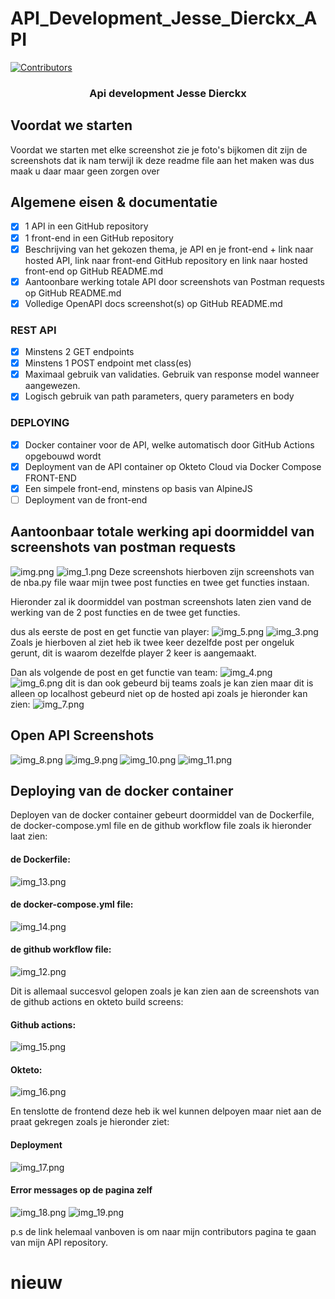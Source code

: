 # API_Development_Jesse_Dierckx_API


[![Contributors][contributors-shield]][contributors-url]


  <h3 align="center">Api development Jesse Dierckx</h3>



## Voordat we starten

Voordat we starten met elke screenshot zie je foto's bijkomen dit zijn de screenshots dat ik nam terwijl ik deze readme file aan het maken was dus maak u daar maar geen zorgen over

## Algemene eisen & documentatie

- [x] 1 API in een GitHub repository 
- [x] 1 front-end in een GitHub repository 
- [x] Beschrijving van het gekozen thema, je API en je front-end + link naar hosted API, link naar front-end GitHub repository en link naar hosted front-end op GitHub README.md 
- [x] Aantoonbare werking totale API door screenshots van Postman requests op GitHub README.md 
- [x] Volledige OpenAPI docs screenshot(s) op GitHub README.md 
### REST API 
- [x] Minstens 2 GET endpoints 
- [x] Minstens 1 POST endpoint met class(es) 
- [x] Maximaal gebruik van validaties. Gebruik van response model wanneer aangewezen. 
- [x] Logisch gebruik van path parameters, query parameters en body 
### DEPLOYING 
- [x] Docker container voor de API, welke automatisch door GitHub Actions opgebouwd wordt 
- [x] Deployment van de API container op Okteto Cloud via Docker Compose FRONT-END 
- [x] Een simpele front-end, minstens op basis van AlpineJS 
- [ ] Deployment van de front-end

## Aantoonbaar totale werking api doormiddel van screenshots van postman requests

![img.png](images/img.png)
![img_1.png](images/img_1.png)
Deze screenshots hierboven zijn screenshots van de nba.py file waar mijn twee post functies en twee get functies instaan.


Hieronder zal ik doormiddel van postman screenshots laten zien vand de werking van de 2 post functies en de twee get functies.

dus als eerste de post en get functie van player:
![img_5.png](images/img_5.png)
![img_3.png](images/img_3.png)
Zoals je hierboven al ziet heb ik twee keer dezelfde post per ongeluk gerunt, dit is waarom dezelfde player 2 keer is aangemaakt.


Dan als volgende de post en get functie van team:
![img_4.png](images/img_4.png)
![img_6.png](images/img_6.png)
dit is dan ook gebeurd bij teams zoals je kan zien maar dit is alleen op localhost gebeurd niet op de hosted api zoals je hieronder kan zien:
![img_7.png](images/img_7.png)

## Open API Screenshots
![img_8.png](images/img_8.png)
![img_9.png](images/img_9.png)
![img_10.png](images/img_10.png)
![img_11.png](images/img_11.png)

## Deploying van de docker container
Deployen van de docker container gebeurt doormiddel van de Dockerfile, de docker-compose.yml file en de github workflow file zoals ik hieronder laat zien:

#### de Dockerfile:
![img_13.png](images/img_13.png)
#### de docker-compose.yml file:
![img_14.png](images/img_14.png)
#### de github workflow file:
![img_12.png](images/img_12.png)

Dit is allemaal succesvol gelopen zoals je kan zien aan de screenshots van de github actions en okteto build screens:
#### Github actions:
![img_15.png](images/img_15.png)

#### Okteto:
![img_16.png](images/img_16.png)

En tenslotte de frontend deze heb ik wel kunnen delpoyen maar niet aan de praat gekregen zoals je hieronder ziet:

#### Deployment
![img_17.png](images/img_17.png)

#### Error messages op de pagina zelf
![img_18.png](images/img_18.png)
![img_19.png](images/img_19.png)

p.s de link helemaal vanboven is om naar mijn contributors pagina te gaan van mijn API repository.


[contributors-shield]: https://img.shields.io/github/contributors/othneildrew/Best-README-Template.svg?style=for-the-badge
[contributors-url]: https://github.com/JesseDierckx/api-development-jesse-dierckx-api/graphs/contributors




# nieuw


